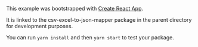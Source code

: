 This example was bootstrapped with [Create React App](https://github.com/facebook/create-react-app).

It is linked to the csv-excel-to-json-mapper package in the parent directory for development purposes.

You can run `yarn install` and then `yarn start` to test your package.
